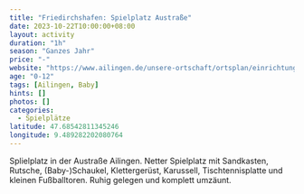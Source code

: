 ```yaml
---
title: "Friedirchshafen: Spielplatz Austraße"
date: 2023-10-22T10:00:00+08:00
layout: activity
duration: "1h"
season: "Ganzes Jahr"
price: "-"
website: "https://www.ailingen.de/unsere-ortschaft/ortsplan/einrichtungen-detail/fuid/4209/fcat/spiel-und-bolzplaetze-ailingen/facility/spielplatz-austrasse/"
age: "0-12"
tags: [Ailingen, Baby]
hints: []
photos: []
categories:
  - Spielplätze
latitude: 47.68542811345246
longitude: 9.489282202080764
---
```

Splielplatz in der Austraße Ailingen. Netter Spielplatz mit Sandkasten, Rutsche, (Baby-)Schaukel, Klettergerüst, Karussell, Tischtennisplatte und kleinen Fußballtoren. Ruhig gelegen und komplett umzäunt.